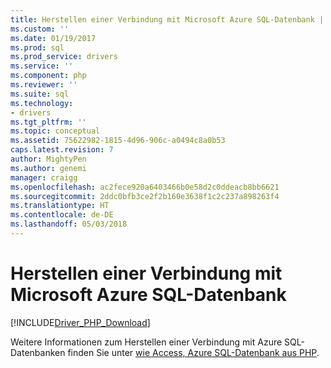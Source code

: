 ```yaml
---
title: Herstellen einer Verbindung mit Microsoft Azure SQL-Datenbank | Microsoft Docs
ms.custom: ''
ms.date: 01/19/2017
ms.prod: sql
ms.prod_service: drivers
ms.service: ''
ms.component: php
ms.reviewer: ''
ms.suite: sql
ms.technology:
- drivers
ms.tgt_pltfrm: ''
ms.topic: conceptual
ms.assetid: 75622982-1815-4d96-906c-a0494c8a0b53
caps.latest.revision: 7
author: MightyPen
ms.author: genemi
manager: craigg
ms.openlocfilehash: ac2fece920a6403466b0e58d2c0ddeacb8bb6621
ms.sourcegitcommit: 2ddc0bfb3ce2f2b160e3638f1c2c237a898263f4
ms.translationtype: HT
ms.contentlocale: de-DE
ms.lasthandoff: 05/03/2018
---
```

# <a name="connecting-to-microsoft-azure-sql-database"></a>Herstellen einer Verbindung mit Microsoft Azure SQL-Datenbank
[!INCLUDE[Driver_PHP_Download](../../includes/driver_php_download.md)]

Weitere Informationen zum Herstellen einer Verbindung mit Azure SQL-Datenbanken finden Sie unter [wie Access, Azure SQL-Datenbank aus PHP](http://azure.microsoft.com/documentation/articles/sql-database-php-how-to-use/).  
  
